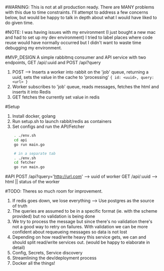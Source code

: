 #WARNING:
This is not at all production ready.
There are MANY problems with this due to time constraints.
I'll attempt to address a few concerns below, but would be happy to talk in depth about what I would have liked to do given time.

#NOTE:
I was having issues with my environment (I just bought a new mac and had to set up my dev environment)
I tried to label places where code reuse would have normally occurred but I didn't want to waste time debugging my environment.

#MVP_DESIGN
A simple rabbitmq consumer and API service with two endpoints, GET /api/:uuid and POST /api?query
1. POST --> Inserts a worker into rabbit on the 'job' queue, returning a uuid, sets the value in the cache to 'processing'
`{ id: <uuid>, query: <url> }`
2. Worker subscribes to 'job' queue, reads messages, fetches the html and inserts it into Redis
3. GET fetches the currently set value in redis

#Setup
1. Install docker, golang
2. Run setup.sh to launch rabbit/redis as containers
3. Set configs and run the API/Fetcher

```bash
    . ./env.sh
    cd api
    go run main.go
```

```bash
    # in a separate tab
    . ./env.sh
    cd fetcher
    go run main.go
```

#API
POST /api?query='http://url.com' --> uuid of worker
GET /api/:uuid --> html || status of the worker

#TODO:
Theres so much room for improvement.
1. If redis goes down, we lose everything --> Use postgres as the source of truth
2. The queries are assumed to be in a specific format (ie. with the scheme provided) but no validation is being done
3. We try to process the message but since there's no validation there's not a good way to retry on failures.
    With validation we can be more confident about requeueing messages so data is not lost
4. Depending on how read/write heavy this service gets, we can and should split read/write services out. (would be happy to elaborate in detail)
5. Config, Secrets, Service discovery
6. Streamlining the dev/deployment process
7. Docker all the things!